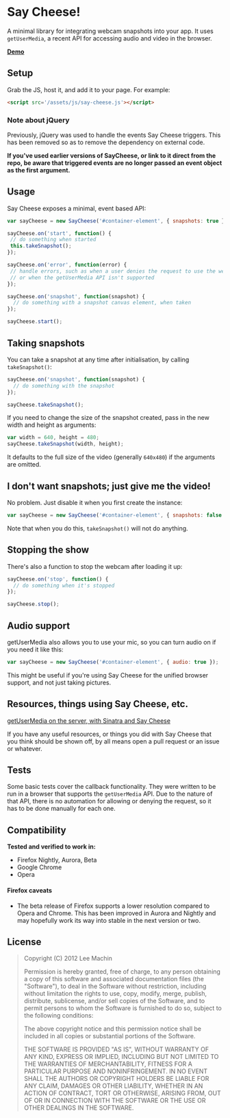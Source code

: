 Say Cheese!
===========
A minimal library for integrating webcam snapshots into your app. It uses `getUserMedia`, a recent API for
accessing audio and video in the browser.

[**Demo**](http://leemachin.github.com/say-cheese)

Setup
-----
Grab the JS, host it, and add it to your page. For example:

```html
<script src='/assets/js/say-cheese.js'></script>
```

### Note about jQuery

Previously, jQuery was used to handle the events Say Cheese
triggers. This has been removed so as to remove the dependency on
external code.

**If you've used earlier versions of SayCheese, or link to it direct
  from the repo, be aware that triggered events are no longer passed
  an event object as the first argument.**

Usage
-----

Say Cheese exposes a minimal, event based API:

```javascript
var sayCheese = new SayCheese('#container-element', { snapshots: true });

sayCheese.on('start', function() {
 // do something when started
 this.takeSnapshot();
});

sayCheese.on('error', function(error) {
 // handle errors, such as when a user denies the request to use the webcam,
 // or when the getUserMedia API isn't supported
});

sayCheese.on('snapshot', function(snapshot) {
  // do something with a snapshot canvas element, when taken
});

sayCheese.start();
```

Taking snapshots
----------------

You can take a snapshot at any time after initialisation, by calling
`takeSnapshot()`:

```javascript
sayCheese.on('snapshot', function(snapshot) {
  // do something with the snapshot
});

sayCheese.takeSnapshot();
```

If you need to change the size of the snapshot created, pass in the new width and height as arguments:

```javascript
var width = 640, height = 480;
sayCheese.takeSnapshot(width, height);
```

It defaults to the full size of the video (generally `640x480`) if the arguments are omitted.

I don't want snapshots; just give me the video!
-----------------------------------------------

No problem. Just disable it when you first create the instance:

```javascript
var sayCheese = new SayCheese('#container-element', { snapshots: false });
```

Note that when you do this, `takeSnapshot()` will not do anything.

Stopping the show
-----------------

There's also a function to stop the webcam after loading it up:

```javascript
sayCheese.on('stop', function() {
  // do something when it's stopped
});

sayCheese.stop();
```

Audio support
-------------

getUserMedia also allows you to use your mic, so you can turn audio on
if you need it like this:

```javascript
var sayCheese = new SayCheese('#container-element', { audio: true });
```

This might be useful if you're using Say Cheese for the unified
browser support, and not just taking pictures.

Resources, things using Say Cheese, etc.
----------------------------------------

[getUserMedia on the server, with Sinatra and Say Cheese](http://blog.new-bamboo.co.uk/2012/11/23/getusermedia-on-the-server-with-sinatra-and-say-cheese)

If you have any useful resources, or things you did with Say Cheese
that you think should be shown off, by all means open a pull request
or an issue or whatever.


Tests
-----

Some basic tests cover the callback functionality. They were written
to be run in a browser that supports the `getUserMedia` API. Due to
the nature of that API, there is no automation for allowing or denying
the request, so it has to be done manually for each one.

Compatibility
-------------

**Tested and verified to work in:**

- Firefox Nightly, Aurora, Beta
- Google Chrome
- Opera

#### Firefox caveats

- The beta release of Firefox supports a lower resolution compared to Opera and Chrome.
  This has been improved in Aurora and Nightly and may hopefully work its way into stable
  in the next version or two.

License
-------

> Copyright (C) 2012 Lee Machin
>
> Permission is hereby granted, free of charge, to any person obtaining
> a copy of this software and associated documentation files (the
> "Software"), to deal in the Software without restriction, including
> without limitation the rights to use, copy, modify, merge, publish,
> distribute, sublicense, and/or sell copies of the Software, and to
> permit persons to whom the Software is furnished to do so, subject to
> the following conditions:
>
> The above copyright notice and this permission notice shall be
> included in all copies or substantial portions of the Software.
>
> THE SOFTWARE IS PROVIDED "AS IS", WITHOUT WARRANTY OF ANY KIND,
> EXPRESS OR IMPLIED, INCLUDING BUT NOT LIMITED TO THE WARRANTIES OF
> MERCHANTABILITY, FITNESS FOR A PARTICULAR PURPOSE AND
> NONINFRINGEMENT. IN NO EVENT SHALL THE AUTHORS OR COPYRIGHT HOLDERS BE
> LIABLE FOR ANY CLAIM, DAMAGES OR OTHER LIABILITY, WHETHER IN AN ACTION
> OF CONTRACT, TORT OR OTHERWISE, ARISING FROM, OUT OF OR IN CONNECTION
> WITH THE SOFTWARE OR THE USE OR OTHER DEALINGS IN THE SOFTWARE.
